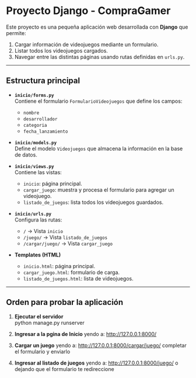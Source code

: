 # Proyecto Django - CompraGamer

Este proyecto es una pequeña aplicación web desarrollada con **Django** que permite:
1. Cargar información de videojuegos mediante un formulario.
2. Listar todos los videojuegos cargados.
3. Navegar entre las distintas páginas usando rutas definidas en `urls.py`.

---

## Estructura principal

- **`inicio/forms.py`**  
  Contiene el formulario `FormularioVideojuegos` que define los campos:  
  - `nombre`
  - `desarrollador`
  - `categoria`
  - `fecha_lanzamiento`  

- **`inicio/models.py`**  
  Define el modelo `Videojuegos` que almacena la información en la base de datos.

- **`inicio/views.py`**  
  Contiene las vistas:
  - `inicio`: página principal.
  - `cargar_juego`: muestra y procesa el formulario para agregar un videojuego.
  - `listado_de_juegos`: lista todos los videojuegos guardados.

- **`inicio/urls.py`**  
  Configura las rutas:
  - `/` → Vista `inicio`
  - `/juego/` → Vista `listado_de_juegos`
  - `/cargar/juego/` → Vista `cargar_juego`

- **Templates (HTML)**  
  - `inicio.html`: página principal.  
  - `cargar_juego.html`: formulario de carga.  
  - `listado_de_juegos.html`: lista de videojuegos.

---

## Orden para probar la aplicación

1. **Ejecutar el servidor**  
   python manage.py runserver

2. **Ingresar a la pgina de Inicio**
    yendo a: http://127.0.0.1:8000/

3. **Cargar un juego**
    yendo a: http://127.0.0.1:8000/cargar/juego/
    completar el formulario y enviarlo

4. **Ingresar al listado de juegos**
    yendo a: http://127.0.0.1:8000/juego/ o dejando que el formulario te redireccione

